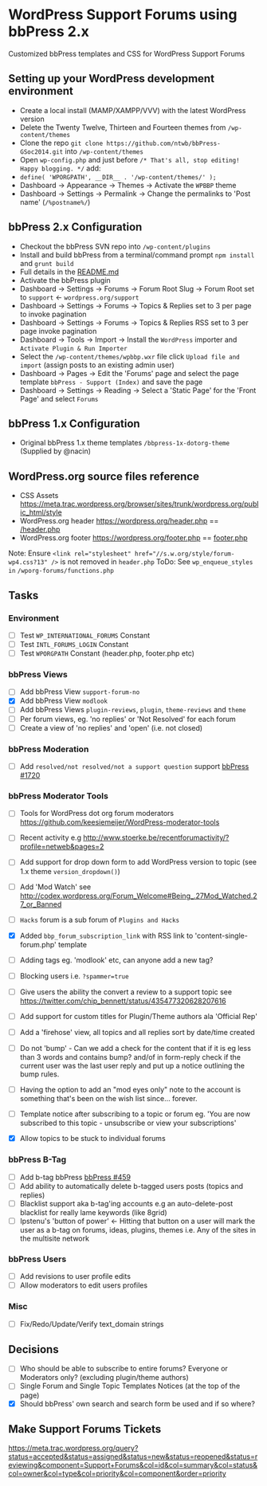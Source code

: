 # WordPress Support Forums using bbPress 2.x

Customized bbPress templates and CSS for WordPress Support Forums

## Setting up your WordPress development environment

* Create a local install (MAMP/XAMPP/VVV) with the latest WordPress version
* Delete the Twenty Twelve, Thirteen and Fourteen themes from `/wp-content/themes`
* Clone the repo `git clone https://github.com/ntwb/bbPress-GSoc2014.git` into `/wp-content/themes`
* Open `wp-config.php` and just before `/* That's all, stop editing! Happy blogging. */` add:
 * `define( 'WPORGPATH', __DIR__ . '/wp-content/themes/' );`
* Dashboard -> Appearance -> Themes -> Activate the `WPBBP` theme
* Dashboard -> Settings -> Permalink  -> Change the permalinks to 'Post name' (`/%postname%/`)

## bbPress 2.x Configuration

* Checkout the bbPress SVN repo into `/wp-content/plugins`
* Install and build bbPress from a terminal/command prompt `npm install` and `grunt build`
 * Full details in the [README.md](https://github.com/ntwb/bbPress/blob/master/README.md)
* Activate the bbPress plugin
* Dashboard -> Settings -> Forums -> Forum Root Slug -> Forum Root set to `support` <- `wordpress.org/support`
* Dashboard -> Settings -> Forums -> Topics & Replies set to 3 per page to invoke pagination
* Dashboard -> Settings -> Forums -> Topics & Replies RSS set to 3 per page invoke pagination
* Dashboard -> Tools -> Import -> Install the `WordPress` importer and `Activate Plugin & Run Importer`
* Select the `/wp-content/themes/wpbbp.wxr` file click `Upload file and import` (assign posts to an existing admin user)
* Dashboard -> Pages -> Edit the 'Forums' page and select the page template `bbPress - Support (Index)` and save the page
* Dashboard -> Settings -> Reading  -> Select a 'Static Page' for the 'Front Page' and select `Forums`

## bbPress 1.x Configuration

* Original bbPress 1.x theme templates `/bbpress-1x-dotorg-theme` (Supplied by @nacin)

## WordPress.org source files reference
* CSS Assets https://meta.trac.wordpress.org/browser/sites/trunk/wordpress.org/public_html/style
* WordPress.org header https://wordpress.org/header.php == [/header.php](https://github.com/ntwb/bbPress-GSoc2014/blob/master/header.php)
* WordPress.org footer https://wordpress.org/footer.php == [footer.php](https://github.com/ntwb/bbPress-GSoc2014/blob/master/footer.php)

Note: Ensure `<link rel="stylesheet" href="//s.w.org/style/forum-wp4.css?13" />` is not removed in `header.php`
ToDo: See `wp_enqueue_styles in` `/wporg-forums/functions.php`

## Tasks

### Environment
* [ ] Test `WP_INTERNATIONAL_FORUMS` Constant
* [ ] Test `INTL_FORUMS_LOGIN` Constant
* [ ] Test `WPORGPATH` Constant (header.php, footer.php etc)

### bbPress Views
* [ ] Add bbPress View `support-forum-no`
* [x] Add bbPress View `modlook`
* [ ] Add bbPress Views `plugin-reviews`, `plugin`, `theme-reviews` and `theme`
* [ ] Per forum views, eg. 'no replies' or 'Not Resolved' for each forum
* [ ] Create a view of 'no replies' and 'open' (i.e. not closed)

### bbPress Moderation
* [ ] Add `resolved/not resolved/not a support question` support [bbPress #1720](https://bbpress.trac.wordpress.org/ticket/1720)

### bbPress Moderator Tools
* [ ] Tools for WordPress dot org forum moderators https://github.com/keesiemeijer/WordPress-moderator-tools
* [ ] Recent activity e.g http://www.stoerke.be/recentforumactivity/?profile=netweb&pages=2


* [ ] Add support for drop down form to add WordPress version to topic (see 1.x theme `version_dropdown()`)
* [ ] Add 'Mod Watch' see http://codex.wordpress.org/Forum_Welcome#Being_.27Mod_Watched.27_or_Banned

* [ ] `Hacks` forum is a sub forum of `Plugins and Hacks`
* [x] Added `bbp_forum_subscription_link` with RSS link to 'content-single-forum.php' template
* [ ] Adding tags eg. 'modlook' etc, can anyone add a new tag?
* [ ] Blocking users i.e. `?spammer=true`
* [ ] Give users the ability the convert a review to a support topic see https://twitter.com/chip_bennett/status/435477320628207616
* [ ] Add support for custom titles for Plugin/Theme authors ala 'Official Rep'
* [ ] Add a 'firehose' view, all topics and all replies sort by date/time created
* [ ] Do not 'bump' - Can we add a check for the content that if it is eg less than 3 words and contains bump? and/of in form-reply check if the current user was the last user reply and put up a notice outlining the bump rules.
* [ ] Having the option to add an "mod eyes only" note to the account is something that's been on the wish list since... forever.
* [ ] Template notice after subscribing to a topic or forum eg. 'You are now subscribed to this topic - unsubscribe or view your subscriptions'
* [x] Allow topics to be stuck to individual forums

### bbPress B-Tag
* [ ] Add b-tag bbPress [bbPress #459](https://bbpress.trac.wordpress.org/ticket/459)
* [ ] Add ability to automatically delete b-tagged users posts (topics and replies)
* [ ] Blacklist support aka b-tag'ing accounts e.g an auto-delete-post blacklist for really lame keywords (like 8grid)
* [ ] Ipstenu's 'button of power' <- Hitting that button on a user will mark the user as a b-tag on forums, ideas, plugins, themes i.e. Any of the sites in the multisite network

### bbPress Users
* [ ] Add revisions to user profile edits
* [ ] Allow moderators to edit users profiles

### Misc
* [ ] Fix/Redo/Update/Verify text_domain strings

## Decisions

* [ ] Who should be able to subscribe to entire forums? Everyone or Moderators only? (excluding plugin/theme authors)
* [ ] Single Forum and Single Topic Templates Notices (at the top of the page)
* [x] Should bbPress' own search and search form be used and if so where?

## Make Support Forums Tickets
https://meta.trac.wordpress.org/query?status=accepted&status=assigned&status=new&status=reopened&status=reviewing&component=Support+Forums&col=id&col=summary&col=status&col=owner&col=type&col=priority&col=component&order=priority

